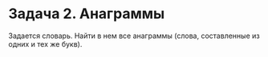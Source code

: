

# Задача 2. Анаграммы

Задается словарь. Найти в нем все анаграммы (слова, составленные из одних и тех же букв).